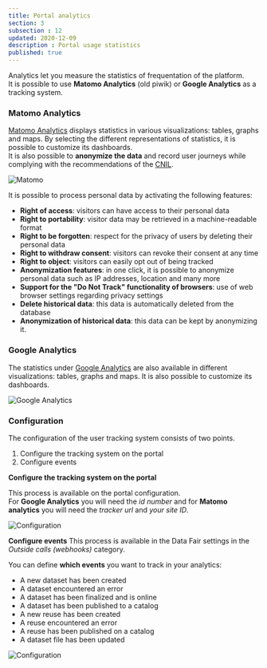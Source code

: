 ```yaml
---
title: Portal analytics
section: 3
subsection : 12
updated: 2020-12-09
description : Portal usage statistics
published: true
---
```


Analytics let you measure the statistics of frequentation of the platform.  
It is possible to use **Matomo Analytics** (old piwik) or **Google Analytics** as a tracking system.

### Matomo Analytics
[Matomo Analytics](https://fr.matomo.org/) displays statistics in various visualizations: tables, graphs and maps. By selecting the different representations of statistics, it is possible to customize its dashboards.  
It is also possible to **anonymize the data** and record user journeys while complying with the recommendations of the [CNIL](https://www.cnil.fr/professionnel).

![Matomo](./images/functional-presentation/matomo.jpg)

It is possible to process personal data by activating the following features:
* **Right of access**: visitors can have access to their personal data
* **Right to portability**: visitor data may be retrieved in a machine-readable format
* **Right to be forgotten**: respect for the privacy of users by deleting their personal data
* **Right to withdraw consent**: visitors can revoke their consent at any time
* **Right to object**: visitors can easily opt out of being tracked
* **Anonymization features**: in one click, it is possible to anonymize personal data such as IP addresses, location and many more
* **Support for the "Do Not Track" functionality of browsers**: use of web browser settings regarding privacy settings
* **Delete historical data**: this data is automatically deleted from the database
* **Anonymization of historical data**: this data can be kept by anonymizing it.

### Google Analytics

The statistics under [Google Analytics](https://analytics.google.com/) are also available in different visualizations: tables, graphs and maps. It is also possible to customize its dashboards.

![Google Analytics](./images/functional-presentation/google-analytics.jpg)

### Configuration

The configuration of the user tracking system consists of two points.  
1. Configure the tracking system on the portal  
2. Configure events

<p>
</p>

**Configure the tracking system on the portal**

This process is available on the portal configuration.  
For **Google Analytics** you will need the *id number* and for **Matomo analytics** you will need the *tracker url* and *your site ID*.

![Configuration](./images/functional-presentation/config-GA-1.jpg)


**Configure events**
This process is available in the Data Fair settings in the *Outside calls (webhooks)* category.

You can define **which events** you want to track in your analytics:
* A new dataset has been created
* A dataset encountered an error
* A dataset has been finalized and is online
* A dataset has been published to a catalog
* A new reuse has been created
* A reuse encountered an error
* A reuse has been published on a catalog
* A dataset file has been updated

![Configuration](./images/functional-presentation/config-GA-2.jpg)
